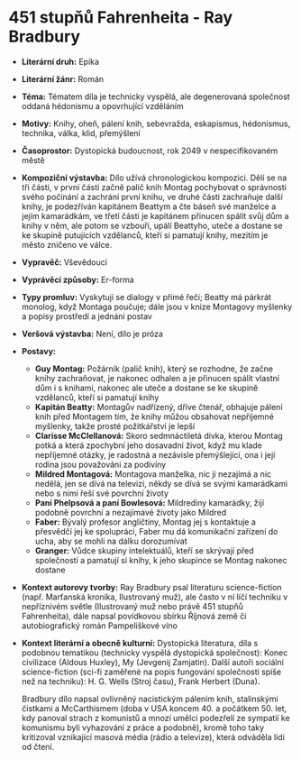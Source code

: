 # 451 stupňů Fahrenheita - Ray Bradbury
- **Literární druh:** Epika
- **Literární žánr:** Román
- **Téma:** Tématem díla je technicky vyspělá, ale degenerovaná společnost oddaná hédonismu a opovrhující vzděláním
- **Motivy:** Knihy, oheň, pálení knih, sebevražda, eskapismus, hédonismus, technika, válka, klid, přemýšlení
- **Časoprostor:** Dystopická budoucnost, rok 2049 v nespecifikovaném městě
- **Kompoziční výstavba:** Dílo užívá chronologickou kompozici. Dělí se na tři části, v první části začně palič knih Montag pochybovat o správnosti svého počínání a zachrání první knihu, ve druhé části zachraňuje další knihy, je podezříván kapitánem Beattym a čte báseň své manželce a jejím kamarádkám, ve třetí části je kapitánem přinucen spálit svůj dům a knihy v něm, ale potom se vzbouří, upálí Beattyho, uteče a dostane se ke skupině putujících vzdělanců, kteří si pamatují knihy, mezitím je město zničeno ve válce.
- **Vypravěč:** Vševědoucí
- **Vyprávěcí způsoby:** Er-forma
- **Typy promluv:** Vyskytují se dialogy v přímé řeči; Beatty má párkrát monolog, když Montaga poučuje; dále jsou v knize Montagovy myšlenky a popisy prostředí a jednání postav
- **Veršová výstavba:** Není, dílo je próza
- **Postavy:**
  - **Guy Montag:** Požárník (palič knih), který se rozhodne, že začne knihy zachraňovat, je nakonec odhalen a je přinucen spálit vlastní dům i s knihami, nakonec ale uteče a dostane se ke skupině vzdělanců, kteří si pamatují knihy
  - **Kapitán Beatty:** Montagův nadřízený, dříve čtenář, obhajuje pálení knih před Montagem tím, že knihy můžou obsahovat nepříjemné myšlenky, takže prosté požitkářství je lepší
  - **Clarisse McClellanová:** Skoro sedmnáctiletá dívka, kterou Montag potká a která zpochybní jeho dosavadní život, když mu klade nepříjemné otázky, je radostná a nezávisle přemýšlející, ona i její rodina jsou považováni za podivíny
  - **Mildred Montagová:** Montagova manželka, nic ji nezajímá a nic nedělá, jen se dívá na televizi, někdy se dívá se svými kamarádkami nebo s nimi řeší své povrchní životy
  - **Paní Phelpsová a paní Bowlesová:** Mildrediny kamarádky, žijí podobně povrchní a nezajímavé životy jako Mildred
  - **Faber:** Bývalý profesor angličtiny, Montag jej s kontaktuje a přesvědčí jej ke spolupráci, Faber mu dá komunikační zařízení do ucha, aby se mohli na dálku dorozumívat
  - **Granger:** Vůdce skupiny intelektuálů, kteří se skrývají před společností a pamatují si knihy, k jeho skupince se Montag nakonec dostane
- **Kontext autorovy tvorby:** Ray Bradbury psal literaturu science-fiction (např. Marťanská kronika, Ilustrovaný muž), ale často v ní líčí techniku v nepříznivém světle (Ilustrovaný muž nebo právě 451 stupňů Fahrenheita), dále napsal povídkovou sbírku Říjnová země či autobiografický román Pampeliškové víno
- **Kontext literární a obecně kulturní:** Dystopická literatura, díla s podobnou tematikou (technicky vyspělá dystopická společnost): Konec civilizace (Aldous Huxley), My (Jevgenij Zamjatin). Další autoři sociální science-fiction (sci-fi zaměřené na popis fungování společnosti spíše než na techniku): H. G. Wells (Stroj času), Frank Herbert (Duna).
  
  Bradbury dílo napsal ovlivněný nacistickým pálením knih, stalinskými čistkami a McCarthismem (doba v USA koncem 40. a počátkem 50. let, kdy panoval strach z komunistů a mnozí umělci podezřelí ze sympatií ke komunismu byli vyhazování z práce a podobně), kromě toho taky kritizoval vznikající masová média (rádio a televize), která odváděla lidi od čtení.
